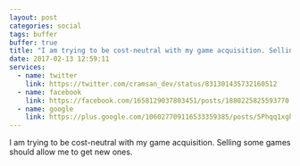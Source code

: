 ```yaml
---
layout: post
categories: social
tags: buffer
buffer: true
title: "I am trying to be cost-neutral with my game acquisition. Selling some games should allow me to get new ones."
date: 2017-02-13 12:59:11
services: 
  - name: twitter
    link: https://twitter.com/cramsan_dev/status/831301435732160512
  - name: facebook
    link: https://facebook.com/1658129037803451/posts/1880225825593770
  - name: google
    link: https://plus.google.com/106027709116533359385/posts/5Phqq1xghai
---
```

I am trying to be cost-neutral with my game acquisition. Selling some games should allow me to get new ones.
